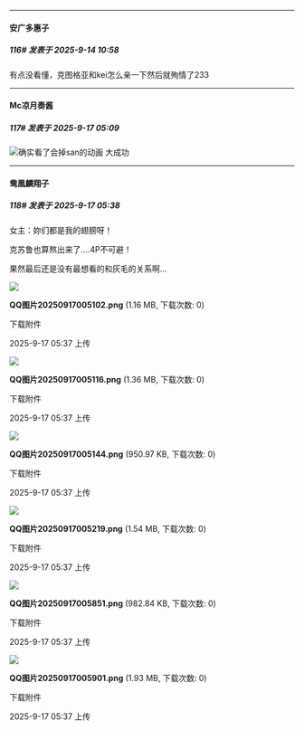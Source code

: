 ﻿
*****

####  安广多惠子  
##### 116#       发表于 2025-9-14 10:58

有点没看懂，克图格亚和kei怎么亲一下然后就殉情了233


*****

####  Mc凉月奏酱  
##### 117#       发表于 2025-9-17 05:09

<img src="https://static.stage1st.com/image/smiley/face2017/037.png" referrerpolicy="no-referrer">确实看了会掉san的动画 大成功


*****

####  鸯凰麟翔子  
##### 118#       发表于 2025-9-17 05:38

女主：妳们都是我的翅膀呀！

克苏鲁也算熬出来了....4P不可避！

果然最后还是没有最想看的和灰毛的关系啊...

<img src="https://img.stage1st.com/forum/202509/17/053702dsse2jcfyszl6tlz.png" referrerpolicy="no-referrer">

<strong>QQ图片20250917005102.png</strong> (1.16 MB, 下载次数: 0)

下载附件

2025-9-17 05:37 上传

<img src="https://img.stage1st.com/forum/202509/17/053703qlrs2d5zweurzde7.png" referrerpolicy="no-referrer">

<strong>QQ图片20250917005116.png</strong> (1.36 MB, 下载次数: 0)

下载附件

2025-9-17 05:37 上传

<img src="https://img.stage1st.com/forum/202509/17/053704kz242im7m2a4gya2.png" referrerpolicy="no-referrer">

<strong>QQ图片20250917005144.png</strong> (950.97 KB, 下载次数: 0)

下载附件

2025-9-17 05:37 上传

<img src="https://img.stage1st.com/forum/202509/17/053705zzpnvu55dtcggtu5.png" referrerpolicy="no-referrer">

<strong>QQ图片20250917005219.png</strong> (1.54 MB, 下载次数: 0)

下载附件

2025-9-17 05:37 上传

<img src="https://img.stage1st.com/forum/202509/17/053705ifq2zhomfz78lh4g.png" referrerpolicy="no-referrer">

<strong>QQ图片20250917005851.png</strong> (982.84 KB, 下载次数: 0)

下载附件

2025-9-17 05:37 上传

<img src="https://img.stage1st.com/forum/202509/17/053707f8lgykvr8sz0k3h9.png" referrerpolicy="no-referrer">

<strong>QQ图片20250917005901.png</strong> (1.93 MB, 下载次数: 0)

下载附件

2025-9-17 05:37 上传

